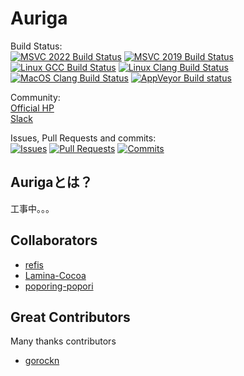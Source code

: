 Auriga
========

Build Status:  
[![MSVC 2022 Build Status](https://github.com/auriga/auriga/actions/workflows/integration-windows-build-msvc-2022.yml/badge.svg)](https://github.com/auriga/auriga/actions/workflows/integration-windows-build-msvc-2022.yml)
[![MSVC 2019 Build Status](https://github.com/auriga/auriga/actions/workflows/integration-windows-build-msvc-2019.yml/badge.svg)](https://github.com/auriga/auriga/actions/workflows/integration-windows-build-msvc-2019.yml)
[![Linux GCC Build Status](https://github.com/auriga/auriga/actions/workflows/integration-linux-build-gcc.yml/badge.svg)](https://github.com/auriga/auriga/actions/workflows/integration-linux-build-gcc.yml)
[![Linux Clang Build Status](https://github.com/auriga/auriga/actions/workflows/integration-linux-build-clang.yml/badge.svg)](https://github.com/auriga/auriga/actions/workflows/integration-linux-build-clang.yml)
[![MacOS Clang Build Status](https://github.com/auriga/auriga/actions/workflows/integration-macos-build-clang.yml/badge.svg)](https://github.com/auriga/auriga/actions/workflows/integration-macos-build-clang.yml)
[![AppVeyor Build status](https://ci.appveyor.com/api/projects/status/0f7ga3eijanjfje0?svg=true)](https://ci.appveyor.com/project/poporing-popori/auriga-cbnmq)

Community:  
[Official HP](http://auriga.moe.hm/)  
[Slack](https://ro-auriga.slack.com)  

Issues, Pull Requests and commits:  
[![Issues](https://img.shields.io/github/issues/auriga/auriga.svg)](https://github.com/auriga/auriga/issues)
[![Pull Requests](https://img.shields.io/github/issues-pr/auriga/auriga.svg)](https://github.com/auriga/auriga/pulls)
[![Commits](https://img.shields.io/github/commits-since/auriga/auriga/master.svg)](https://github.com/auriga/auriga/commits/master)

Aurigaとは？
---------
工事中。。。

Collaborators
-------------
- [refis](https://github.com/refis)
- [Lamina-Cocoa](https://github.com/Lamina-Cocoa)
- [poporing-popori](https://github.com/poporing-popori)

Great Contributors
-------------
Many thanks contributors

- [gorockn](https://github.com/gorockn)
